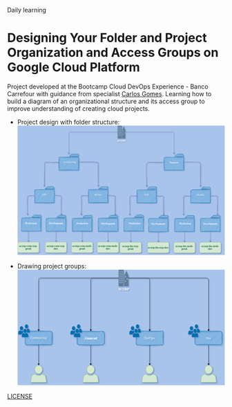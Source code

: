 Daily learning

# Designing Your Folder and Project Organization and Access Groups on Google Cloud Platform

Project developed at the Bootcamp Cloud DevOps Experience - Banco Carrefour with guidance from specialist [Carlos Gomes](https://www.linkedin.com/in/carlos-barbero-95457b22/ "Carlos Gomes").
Learning how to build a diagram of an organizational structure and its access group to improve understanding of creating cloud projects.

- Project design with folder structure:
![Project design with folder structure](acorp_org_proj_arq.png)

- Drawing project groups:
![Drawing project groups](acorp_org_proj_arq-grupos.png)

[LICENSE](/LICENSE)

